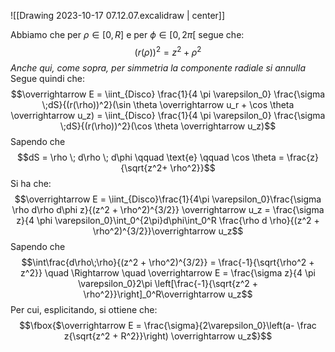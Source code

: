 ![[Drawing 2023-10-17 07.12.07.excalidraw | center]]

Abbiamo che per $\rho \in [0, R]$ e per $\phi \in [0, 2\pi[$ segue che: $$(r(\rho))^2 = z^2 + \rho^2$$
*Anche qui, come sopra, per simmetria la componente radiale si annulla*
Segue quindi che: 
$$\overrightarrow E = \iint_{Disco} \frac{1}{4 \pi \varepsilon_0} \frac{\sigma \;dS}{(r(\rho))^2}(\sin \theta \overrightarrow u_r + \cos \theta \overrightarrow u_z) = \iint_{Disco} \frac{1}{4 \pi \varepsilon_0} \frac{\sigma \;dS}{(r(\rho))^2}(\cos \theta \overrightarrow u_z)$$
Sapendo che $$dS = \rho \; d\rho \; d\phi \qquad \text{e} \qquad \cos \theta = \frac{z}{\sqrt{z^2+ \rho^2}}$$
Si ha che:
$$\overrightarrow E = \iint_{Disco}\frac{1}{4\pi \varepsilon_0}\frac{\sigma \rho d\rho d\phi z}{(z^2 + \rho^2)^{3/2}} \overrightarrow u_z = \frac{\sigma z}{4 \phi \varepsilon_0}\int_0^{2\pi}d\phi\int_0^R \frac{\rho d \rho}{(z^2 + \rho^2)^{3/2}}\overrightarrow u_z$$
Sapendo che $$\int\frac{d\rho\;\rho}{(z^2 + \rho^2)^{3/2}} = \frac{-1}{\sqrt{\rho^2 + z^2}} \quad \Rightarrow \quad \overrightarrow E = \frac{\sigma z}{4 \pi \varepsilon_0}2\pi \left[\frac{-1}{\sqrt{z^2 + \rho^2}}\right]_0^R\overrightarrow u_z$$
Per cui, esplicitando, si ottiene che: $$\fbox{$\overrightarrow E = \frac{\sigma}{2\varepsilon_0}\left(a- \frac z{\sqrt{z^2 + R^2}}\right) \overrightarrow u_z$}$$